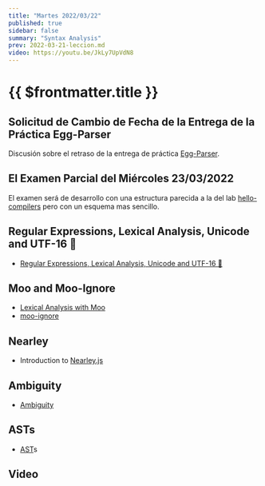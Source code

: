 ```yaml
---
title: "Martes 2022/03/22"
published: true
sidebar: false
summary: "Syntax Analysis"
prev: 2022-03-21-leccion.md
video: https://youtu.be/JkLy7UpVdN8
---
```


# {{ $frontmatter.title }}

## Solicitud de Cambio de Fecha de la Entrega de la Práctica Egg-Parser

Discusión sobre el retraso de la entrega de práctica [Egg-Parser](/practicas/egg-parser.html).

## El Examen Parcial del Miércoles 23/03/2022

El examen será de desarrollo con una estructura parecida a la del lab [hello-compilers](/practicas/hello-compiler.html) pero con un esquema mas sencillo.


## Regular Expressions, Lexical Analysis, Unicode and UTF-16 🚒

* [Regular Expressions, Lexical Analysis, Unicode and UTF-16 🚒](/temas/expresiones-regulares-y-analisis-lexico/)

## Moo and Moo-Ignore

* [Lexical Analysis with Moo](/temas/syntax-analysis/earley/moo.html)
* [moo-ignore](https://www.npmjs.com/package/moo-ignore)

## Nearley 

* Introduction to [Nearley.js](/temas/syntax-analysis/earley/nearley.html)

## Ambiguity 

* [Ambiguity](/temas/syntax-analysis/earley/ambiguity.html)

## ASTs

* [AST](/temas/syntax-analysis/ast.html)s

## Video

<youtube></youtube>